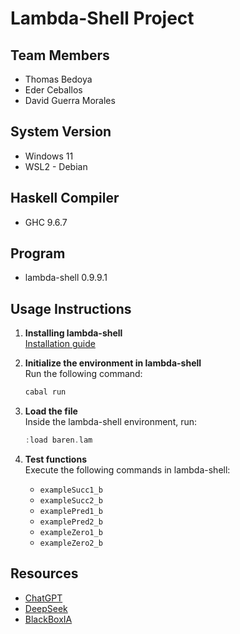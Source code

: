 
# Lambda-Shell Project

## Team Members
- Thomas Bedoya
- Eder Ceballos
- David Guerra Morales

## System Version
- Windows 11
- WSL2 - Debian

## Haskell Compiler
- GHC 9.6.7

## Program
- lambda-shell 0.9.9.1

## Usage Instructions

1. **Installing lambda-shell**  
   [Installation guide](https://asr.github.io/courses/programs-installations-tips-and-tricks.pdf)

2. **Initialize the environment in lambda-shell**  
   Run the following command:  
   ```bash
   cabal run
   ```

3. **Load the file**  
   Inside the lambda-shell environment, run:  
   ```haskell
   :load baren.lam
   ```

4. **Test functions**  
   Execute the following commands in lambda-shell:
   - `exampleSucc1_b`
   - `exampleSucc2_b`
   - `examplePred1_b`
   - `examplePred2_b`
   - `exampleZero1_b`
   - `exampleZero2_b`

## Resources
- [ChatGPT](https://chatgpt.com/)
- [DeepSeek](https://www.deepseek.com/)
- [BlackBoxIA](https://www.blackbox.ai/)
